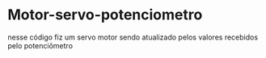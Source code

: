 # Motor-servo-potenciometro
nesse código fiz um servo motor sendo atualizado pelos valores recebidos pelo potenciômetro  
